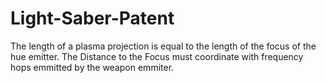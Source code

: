 # Light-Saber-Patent
The length of a plasma projection is equal to the length of the focus of the hue emitter. The Distance to the Focus must coordinate with frequency hops emmitted by the weapon emmiter.
